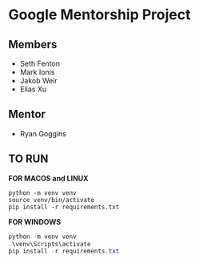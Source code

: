 # Google Mentorship Project

## Members

- Seth Fenton
- Mark Ionis
- Jakob Weir
- Elias Xu

## Mentor

- Ryan Goggins

## TO RUN

**FOR MACOS and LINUX**

```shell
python -m venv venv
source venv/bin/activate
pip install -r requirements.txt
```

**FOR WINDOWS**

```powershell
python -m venv venv
.\venv\Scripts\activate
pip install -r requirements.txt
```
